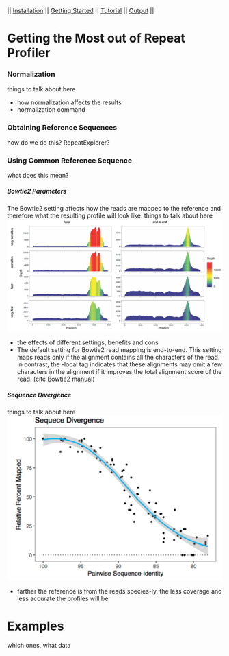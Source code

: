 || [Installation](readme.md) || [Getting Started](gettingstarted.md) || [Tutorial](tutorial.md) || [Output](output.md) ||

# Getting the Most out of Repeat Profiler 

### Normalization
things to talk about here
- how normalization affects the results
- normalization command

### Obtaining Reference Sequences
how do we do this? RepeatExplorer?

### Using Common Reference Sequence
what does this mean?

##### Bowtie2 Parameters
The Bowtie2 setting affects how the reads are mapped to the reference and therefore what the resulting profile will look like.
things to talk about here
![](./pics/bowtie2.png)
- the effects of different settings, benefits and cons
- The default setting for Bowtie2 read mapping is end-to-end. This setting maps reads only if the alignment contains all the characters of the read. In contrast, the -local tag indicates that these alignments may omit a few characters in the alignment if it improves the total alignment score of the read. (cite Bowtie2 manual)
 
##### Sequence Divergence
things to talk about here
![](./pics/sequencedivergence.png) 
- farther the reference is from the reads species-ly, the less coverage and less accurate the profiles will be

# Examples
which ones, what data
